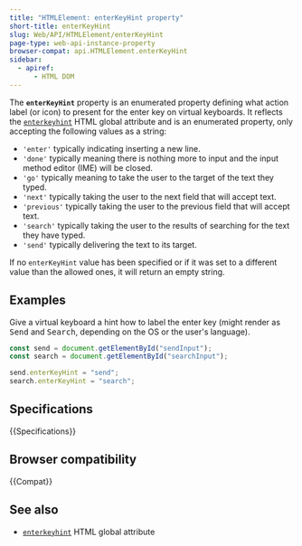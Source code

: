 ```yaml
---
title: "HTMLElement: enterKeyHint property"
short-title: enterKeyHint
slug: Web/API/HTMLElement/enterKeyHint
page-type: web-api-instance-property
browser-compat: api.HTMLElement.enterKeyHint
sidebar:
  - apiref:
      - HTML DOM
---
```


The **`enterKeyHint`** property is an enumerated property defining
what action label (or icon) to present for the enter key on virtual keyboards.
It reflects the [`enterkeyhint`](/en-US/docs/Web/HTML/Reference/Global_attributes/enterkeyhint)
HTML global attribute and is an enumerated property, only accepting the following values
as a string:

- `'enter'` typically indicating inserting a new line.
- `'done'` typically meaning there is nothing more to input and the input method editor (IME) will be closed.
- `'go'` typically meaning to take the user to the target of the text they typed.
- `'next'` typically taking the user to the next field that will accept text.
- `'previous'` typically taking the user to the previous field that will accept text.
- `'search'` typically taking the user to the results of searching for the text they have typed.
- `'send'` typically delivering the text to its target.

If no `enterKeyHint` value has been specified or if it was set to a different value than the allowed ones, it will return an empty string.

## Examples

Give a virtual keyboard a hint how to label the enter key (might render as <kbd>Send</kbd> and <kbd>Search</kbd>, depending on the OS or the user's language).

```js
const send = document.getElementById("sendInput");
const search = document.getElementById("searchInput");

send.enterKeyHint = "send";
search.enterKeyHint = "search";
```

## Specifications

{{Specifications}}

## Browser compatibility

{{Compat}}

## See also

- [`enterkeyhint`](/en-US/docs/Web/HTML/Reference/Global_attributes/enterkeyhint) HTML global attribute
